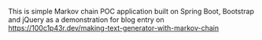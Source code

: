 This is simple Markov chain POC application built on Spring Boot, Bootstrap and jQuery as a demonstration for blog entry on https://100c1p43r.dev/making-text-generator-with-markov-chain
